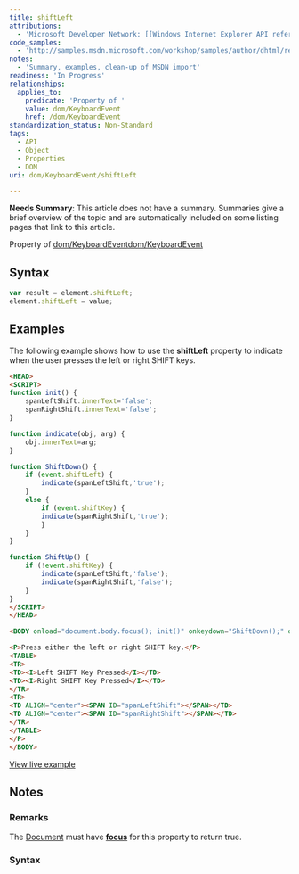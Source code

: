 ```yaml
---
title: shiftLeft
attributions:
  - 'Microsoft Developer Network: [[Windows Internet Explorer API reference](http://msdn.microsoft.com/en-us/library/ie/hh828809%28v=vs.85%29.aspx) Article]'
code_samples:
  - 'http://samples.msdn.microsoft.com/workshop/samples/author/dhtml/refs/starLeft.htm'
notes:
  - 'Summary, examples, clean-up of MSDN import'
readiness: 'In Progress'
relationships:
  applies_to:
    predicate: 'Property of '
    value: dom/KeyboardEvent
    href: /dom/KeyboardEvent
standardization_status: Non-Standard
tags:
  - API
  - Object
  - Properties
  - DOM
uri: dom/KeyboardEvent/shiftLeft

---
```

**Needs Summary**: This article does not have a summary. Summaries give a brief overview of the topic and are automatically included on some listing pages that link to this article.

Property of [dom/KeyboardEvent](/dom/KeyboardEvent)[dom/KeyboardEvent](/dom/KeyboardEvent)

## <span>Syntax</span>

``` js
var result = element.shiftLeft;
element.shiftLeft = value;
```

## <span>Examples</span>

The following example shows how to use the **shiftLeft** property to indicate when the user presses the left or right SHIFT keys.

``` html
<HEAD>
<SCRIPT>
function init() {
    spanLeftShift.innerText='false';
    spanRightShift.innerText='false';
}

function indicate(obj, arg) {
    obj.innerText=arg;
}

function ShiftDown() {
    if (event.shiftLeft) {
        indicate(spanLeftShift,'true');
    }
    else {
        if (event.shiftKey) {
        indicate(spanRightShift,'true');
        }
    }
}

function ShiftUp() {
    if (!event.shiftKey) {
        indicate(spanLeftShift,'false');
        indicate(spanRightShift,'false');
    }
}
</SCRIPT>
</HEAD>

<BODY onload="document.body.focus(); init()" onkeydown="ShiftDown();" onkeyup="ShiftUp();">

<P>Press either the left or right SHIFT key.</P>
<TABLE>
<TR>
<TD><I>Left SHIFT Key Pressed</I></TD>
<TD><I>Right SHIFT Key Pressed</I></TD>
</TR>
<TR>
<TD ALIGN="center"><SPAN ID="spanLeftShift"></SPAN></TD>
<TD ALIGN="center"><SPAN ID="spanRightShift"></SPAN></TD>
</TR>
</TABLE>
</P>
</BODY>
```

[View live example](http://samples.msdn.microsoft.com/workshop/samples/author/dhtml/refs/starLeft.htm)

## <span>Notes</span>

### <span>Remarks</span>

The [Document](/dom/Document) must have [**focus**](/dom/HTMLElement/focus) for this property to return true.

### <span>Syntax</span>